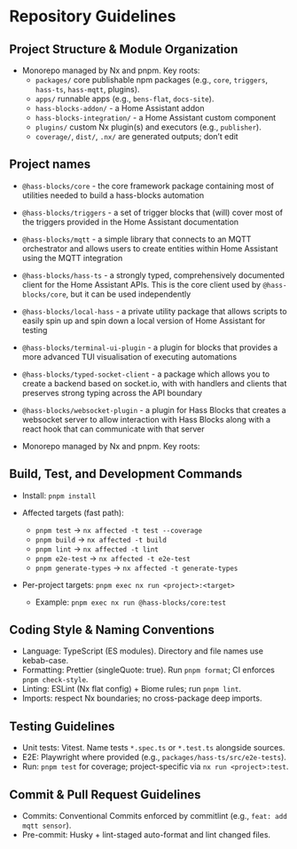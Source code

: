 # Repository Guidelines

## Project Structure & Module Organization

- Monorepo managed by Nx and pnpm. Key roots:
  - `packages/` core publishable npm packages (e.g., `core`, `triggers`, `hass-ts`, `hass-mqtt`, plugins).
  - `apps/` runnable apps (e.g., `bens-flat`, `docs-site`).
  - `hass-blocks-addon/` - a Home Assistant addon
  - `hass-blocks-integration/` - a Home Assistant custom component
  - `plugins/` custom Nx plugin(s) and executors (e.g., `publisher`).
  - `coverage/`, `dist/`, `.nx/` are generated outputs; don’t edit

## Project names

- `@hass-blocks/core` - the core framework package containing most of utilities needed to build a hass-blocks automation
- `@hass-blocks/triggers` - a set of trigger blocks that (will) cover most of the triggers provided in the Home Assistant documentation
- `@hass-blocks/mqtt` - a simple library that connects to an MQTT orchestrator and allows users to create entities within Home Assistant using the MQTT integration
- `@hass-blocks/hass-ts` - a strongly typed, comprehensively documented client for the Home Assistant APIs. This is the core client used by `@hass-blocks/core`, but it can be used independently
- `@hass-blocks/local-hass` - a private utility package that allows scripts to easily spin up and spin down a local version of Home Assistant for testing
- `@hass-blocks/terminal-ui-plugin` - a plugin for blocks that provides a more advanced TUI visualisation of executing automations
- `@hass-blocks/typed-socket-client` - a package which allows you to create a backend based on socket.io, with with handlers and clients that preserves strong typing across the API boundary
- `@hass-blocks/websocket-plugin` - a plugin for Hass Blocks that creates a websocket server to allow interaction with Hass Blocks along with a react hook that can communicate with that server

- Monorepo managed by Nx and pnpm. Key roots:

## Build, Test, and Development Commands

- Install: `pnpm install`
- Affected targets (fast path):

  - `pnpm test` → `nx affected -t test --coverage`
  - `pnpm build` → `nx affected -t build`
  - `pnpm lint` → `nx affected -t lint`
  - `pnpm e2e-test` → `nx affected -t e2e-test`
  - `pnpm generate-types` → `nx affected -t generate-types`

- Per-project targets: `pnpm exec nx run <project>:<target>`
  - Example: `pnpm exec nx run @hass-blocks/core:test`

## Coding Style & Naming Conventions

- Language: TypeScript (ES modules). Directory and file names use kebab-case.
- Formatting: Prettier (singleQuote: true). Run `pnpm format`; CI enforces `pnpm check-style`.
- Linting: ESLint (Nx flat config) + Biome rules; run `pnpm lint`.
- Imports: respect Nx boundaries; no cross-package deep imports.

## Testing Guidelines

- Unit tests: Vitest. Name tests `*.spec.ts` or `*.test.ts` alongside sources.
- E2E: Playwright where provided (e.g., `packages/hass-ts/src/e2e-tests`).
- Run: `pnpm test` for coverage; project-specific via `nx run <project>:test`.

## Commit & Pull Request Guidelines

- Commits: Conventional Commits enforced by commitlint (e.g., `feat: add mqtt sensor`).
- Pre-commit: Husky + lint-staged auto-format and lint changed files.
